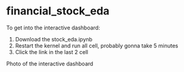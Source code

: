 # financial_stock_eda

To get into the interactive dashboard:
1. Download the stock_eda.ipynb
2. Restart the kernel and run all cell, probably gonna take 5 minutes
3. Click the link in the last 2 cell

Photo of the interactive dashboard
